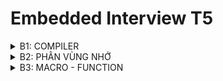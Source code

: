 # Embedded Interview T5

<details>
  <summary> B1: COMPILER </summary>

# B1: COMPILER
  - Quy trình dịch là quá trình chuyển đổi từ ngôn ngữ bậc cao (NNBC) (C/C++, Pascal, Java, C#…) sang ngôn ngữ đích (ngôn ngữ máy) để máy tính có thể hiểu và thực thi. Ngôn ngữ lập trình C là một ngôn ngữ dạng biên dịch. Chương trình được viết bằng C muốn chạy được trên máy tính phải trải qua một quá trình biên dịch để chuyển đổi từ dạng mã nguồn sang chương trình dạng mã thực thi. Quá trình được chia ra làm 4 giai đoạn chính:

  ![image](https://github.com/CanhTruongTrong/Embedded_Interview_T5/assets/133849062/fdb50608-eb8b-47ca-a98b-48d05bdaa69a)


### 1. Giai đoạn tiền xử lý (Preprocessor):
- Nhận mã nguồn
- Xóa bỏ tất cả chú thích, comments của chương trình
- Chỉ thị tiền xử lý (bắt đầu bằng #) cũng được xử lý
Ví dụ: chỉ thị #include cho phép ghép thêm mã chương trình của một tệp tiêu để vào mã nguồn cần dịch. Các hằng số được định nghĩa bằng #define sẽ được thay thế bằng giá trị cụ thể tại mỗi nơi sử dụng trong chương trình.
### 2. Cộng đoạn dịch Ngôn Ngữ Bậc Cao sang Assembly (Compiler):
- Phân tích cú pháp (syntax) của mã nguồn NNBC
- Chuyển chúng sang dạng mã Assembly là một ngôn ngữ bậc thấp (hợp ngữ) gần với tập lệnh của bộ vi xử lý.
### 3. Công đoạn dịch Assembly (Assembler):
- Dich chương trình => Sang mã máy 0 và 1
- Một tệp mã máy (.obj) sinh ra trong hệ thống sau đó.
### 4. Giai đoạn liên kết (Linker):
- Trong giai đoạn này mã máy của một chương trình dịch từ nhiều nguồn (file .c hoặc file thư viện .lib) được liên kết lại với nhau để tạo thành chương trình đích duy nhất
- Mã máy của các hàm thư viện gọi trong chương trình cũng được đưa vào chương trình cuối trong giai đoạn này.
- Kết thúc quá trình tất cả các đối tượng được liên kết lại với nhau thành một chương trình có thể thực thi được (executable hay .exe) thống nhất.
</details>

<details>
  <summary> B2: PHÂN VÙNG NHỚ </summary>

# B2: PHÂN VÙNG NHỚ

![image](https://github.com/CanhTruongTrong/Embedded_Interview_T5/assets/133849062/314d30ca-3d7a-487d-bd05-8d7ded7b29fc)

### 1. Text :
- Quyền truy cập chỉ Read.
- Chứa khai báo hằng số trong chương trình (.rodata).
### 2. Data:
- Quyền truy cập là read-write.
- Chứa biến toàn cục or biến static với giá trị khởi tạo khác không.
- Được giải phóng khi kết thúc chương trình.
### 3. Bss:
- Quyền truy cập là read-write.
- Chứa biến toàn cục or biến static với giá trị khởi tạo bằng không or không khởi tạo.
- Được giải phóng khi kết thúc chương trình.
### 4. Stack:
- Quyền truy cập là read-write.
- Được sử dụng cấp phát cho biến local, input parameter của hàm,…
- Sẽ được giải phóng khi ra khỏi block code/hàm.
### 5. Heap:
- Quyền truy cập là read-write.
- Được sử dụng để cấp phát bộ nhớ động như: Malloc, Calloc, …
- Sẽ được giải phóng khi gọi hàm free,….

### So sánh Stack và Heap:
- Giống nhau: Bộ nhớ Heap và bộ nhớ Stack bản chất đều cùng là vùng nhớ được tạo ra và lưu trữ trong RAM khi chương trình được thực thi.
- Khác nhau:

|STACK|HEAP|
|-----|----|
|Bộ nhớ Stack được dùng để lưu trữ các biến cục bộ trong hàm, tham số truyền vào...|Bộ nhớ Heap được dùng để lưu trữ vùng nhớ cho những biến con trỏ được cấp phát động bởi các hàm malloc - calloc - realloc|
|Truy cập vào bộ nhớ này rất nhanh|Chậm hơn so với Stack|
|Kích thước của bộ nhớ Stack là cố định, tùy thuộc vào từng hệ điều hành|Kích thước của bộ nhớ Heap là không cố định, có thể tăng giảm do đó đáp ứng được nhu cầu lưu trữ dữ liệu của chương trình|
|Vùng nhớ Stack được quản lý bởi hệ điều hành, dữ liệu được lưu trong Stack sẽ tự động hủy khi hàm thực hiện xong|Vùng nhớ Heap được quản lý bởi lập trình viên, dữ liệu trong Heap sẽ không bị hủy khi hàm thực hiện xong, phải tự tay hủy vùng nhớ bằng câu lệnh free, nếu không sẽ xảy ra hiện tượng rò rỉ bộ nhớ|
  </details>
  
<details>
  <summary> B3: MACRO - FUNCTION </summary>
  
  # B3: MACRO - FUNCTION

### Macro:
- Được xử lý bởi preprocessor.
- Thay thế đoạn code được khai báo macro vào bất cứ chỗ nào xuất hiện macro đó.
- VD: #define SUM(a,b) (a+b).
- Sử dụng macro chú ý bị lỗi syntax vì macro chỉ được thay thế chứ ko kiểm tra.

### Function:
- Được xử lý bởi compiler.
- Khi thấy hàm được gọi, compiler sẽ phải lưu con trỏ chương trình PC hiện tại vào stack; chuyển PC tới hàm được gọi, thực hiện hàm đó xong và lấy kết quả trả về; sau đó quay lại vị trí ban đầu trong stack trước khi gọi hàm và tiếp tục thực hiện chương trình.

### So sánh:

|Macro|Function|
|-----|-----|
|Được xử lý bởi preprocessor|Được xử lý bởi compiler|
|Macro thường được dùng để thay thế các đoạn code nhỏ hay sử dụng trong chương trình|Function thường được dùng cho các đoạn code lớn|
|Size của file chương trình chứa macro sẽ lớn hơn function|Nhỏ hơn|
|Tốc độ chương trình nhanh hơn|Chậm hơn|
</deatails>

<details>
  <summary> B4: THAO TÁC BIT </summary>
  
  </details>


